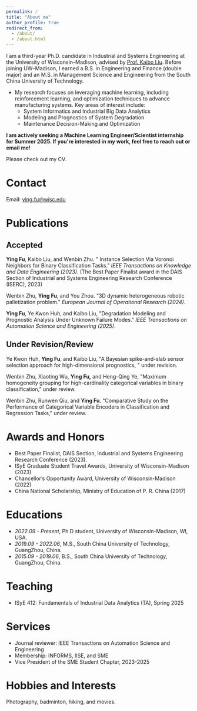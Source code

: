 ```yaml
---
permalink: /
title: "About me"
author_profile: true
redirect_from: 
  - /about/
  - /about.html
---
```


I am a third-year Ph.D. candidate in Industrial and Systems Engineering at the University of Wisconsin–Madison, advised by [Prof. Kaibo Liu](https://kaibo.ie.wisc.edu/). Before joining UW–Madison, I earned a B.S. in Engineering and Finance (double major) and an M.S. in Management Science and Engineering from the South China University of Technology.

- My research focuses on leveraging machine learning, including reinforcement learning, and optimization techniques to advance manufacturing systems. Key areas of interest include:
  - System Informatics and Industrial Big Data Analytics
  - Modeling and Prognostics of System Degradation
  - Maintenance Decision-Making and Optimization

**I am actively seeking a Machine Learning Engineer/Scientist internship for Summer 2025. If you're interested in my work, feel free to reach out or email me!**

Please check out my CV. 

# Contact

Email: ying.fu@wisc.edu

# Publications
## Accepted

**Ying Fu**, Kaibo Liu, and Wenbin Zhu.  " Instance Selection Via Voronoi Neighbors for Binary Classification Tasks." *IEEE Transactions on Knowledge and Data Engineering (2023)*. (The Best Paper Finalist award in the DAIS Section of Industrial and Systems Engineering Research Conference (ISERC), 2023)

Wenbin Zhu, **Ying Fu**, and You Zhou. "3D dynamic heterogeneous robotic palletization problem." *European Journal of Operational Research (2024)*.

**Ying Fu**, Ye Kwon Huh, and Kaibo Liu, "Degradation Modeling and Prognostic Analysis Under Unknown Failure Modes." *IEEE Transactions on Automation Science and Engineering (2025)*.

## Under Revision/Review

Ye Kwon Huh, **Ying Fu**, and Kaibo Liu, "A Bayesian spike-and-slab sensor selection approach for high-dimensional prognostics, " under revision.

Wenbin Zhu, Xiaoting Wu, **Ying Fu,** and Heng-Qing Ye, "Maximum homogeneity grouping for high-cardinality categorical variables in binary classification," under review.

Wenbin Zhu, Runwen Qiu, and **Ying Fu**. "Comparative Study on the Performance of Categorical Variable Encoders in Classification and Regression Tasks," under review.

# Awards and Honors

- Best Paper Finalist, DAIS Section, Industrial and Systems Engineering Research Conference (2023).
- ISyE Graduate Student Travel Awards, University of Wisconsin-Madison (2023)
- Chancellor’s Opportunity Award, University of Wisconsin-Madison (2022)
- China National Scholarship, Ministry of Education of P. R. China (2017)

# Educations

- *2022.09 - Present*, Ph.D student, University of Wisconsin-Madison, WI, USA.
- *2019.09 - 2022.06*, M.S., South China University of Technology, GuangZhou, China.
- *2015.09 - 2019.06*, B.S., South China University of Technology, GuangZhou, China.

# Teaching

- ISyE 412: Fundamentals of Industrial Data Analytics (TA), Spring 2025

# Services

- Journal reviewer: IEEE Transactions on Automation Science and Engineering
- Membership: INFORMS, IISE, and SME
- Vice President of the SME Student Chapter, 2023-2025

# Hobbies and Interests

Photography, badminton, hiking, and movies.
